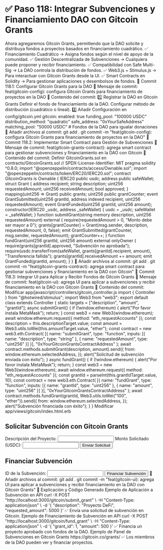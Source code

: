 # ✅ Paso 118: Integrar Subvenciones y Financiamiento DAO con Gitcoin Grants

Ahora agregaremos Gitcoin Grants, permitiendo que la DAO solicite y distribuya fondos a proyectos basados en financiamiento cuadrático.
✅ Financiamiento Cuadrático → Asigna fondos según el nivel de apoyo de la comunidad.
✅ Gestión Descentralizada de Subvenciones → Cualquiera puede proponer y recibir financiamiento.
✅ Compatibilidad con Safe Multi-Sig → La DAO controla la distribución de fondos.
✅ Web3.js + Stimulus.js → Para interactuar con Gitcoin Grants desde la UI.
✅ Smart Contracts en Solidity → Para gestionar aplicaciones y desembolsos de fondos.
📌 Commit 118.1: Configurar Gitcoin Grants para la DAO
🔹 Mensaje de commit:
feat(gitcoin-config): configura Gitcoin Grants para financiamiento de proyectos en la DAO
🔹 Contenido del commit:
1️⃣ Registrar la DAO en Gitcoin Grants
    Definir el fondo de financiamiento de la DAO.
    Configurar método de distribución (cuadrático o lineal).
2️⃣ Añadir Configuración en config/gitcoin.yml
gitcoin:
  enabled: true
  funding_pool: "100000 USDC"
  distribution_method: "quadratic"
  safe_address: "0xYourSafeAddress"
  matching_pool: "50000 USDC" # Fondos de la DAO para igualar donaciones
🔹 Añadir archivos al commit:
git add .
git commit -m "feat(gitcoin-config): configura Gitcoin Grants para financiamiento de proyectos en la DAO"
📌 Commit 118.2: Implementar Smart Contract para Gestión de Subvenciones
🔹 Mensaje de commit:
feat(gitcoin-grants-contract): agrega smart contract para gestionar subvenciones y financiamiento en la DAO con Gitcoin
🔹 Contenido del commit:
Definir GitcoinGrants.sol en contracts/GitcoinGrants.sol
// SPDX-License-Identifier: MIT
pragma solidity ^0.8.0;
import "@openzeppelin/contracts/access/Ownable.sol";
import "@openzeppelin/contracts/token/ERC20/IERC20.sol";
contract GitcoinGrants is Ownable {
    IERC20 public usdc;
    address public safeWallet;
    struct Grant {
        address recipient;
        string description;
        uint256 requestedAmount;
        uint256 receivedAmount;
        bool approved;
    }
    mapping(uint256 => Grant) public grants;
    uint256 public grantCounter;
    event GrantSubmitted(uint256 grantId, address indexed recipient, uint256 requestedAmount);
    event GrantFunded(uint256 grantId, uint256 amount);
    constructor(IERC20 _usdc, address _safeWallet) {
        usdc = _usdc;
        safeWallet = _safeWallet;
    }
    function submitGrant(string memory description, uint256 requestedAmount) external {
        require(requestedAmount > 0, "Monto debe ser mayor a 0");
        grants[grantCounter] = Grant(msg.sender, description, requestedAmount, 0, false);
        emit GrantSubmitted(grantCounter, msg.sender, requestedAmount);
        grantCounter++;
    }
    function fundGrant(uint256 grantId, uint256 amount) external onlyOwner {
        require(grants[grantId].approved, "Subvención no aprobada");
        require(usdc.transferFrom(safeWallet, grants[grantId].recipient, amount), "Transferencia fallida");
        grants[grantId].receivedAmount += amount;
        emit GrantFunded(grantId, amount);
    }
}
🔹 Añadir archivos al commit:
git add .
git commit -m "feat(gitcoin-grants-contract): agrega smart contract para gestionar subvenciones y financiamiento en la DAO con Gitcoin"
📌 Commit 118.3: Integrar UI para Aplicar y Recibir Fondos de Gitcoin Grants
🔹 Mensaje de commit:
feat(gitcoin-ui): agrega UI para aplicar a subvenciones y recibir financiamiento en la DAO con Gitcoin Grants
🔹 Contenido del commit:
Modificar app/javascript/controllers/gitcoin_controller.js
import { Controller } from "@hotwired/stimulus";
import Web3 from "web3";
export default class extends Controller {
  static targets = ["description", "amount", "grantId"];
  async submitGrant() {
    if (!window.ethereum) {
      alert("Por favor instala MetaMask");
      return;
    }
    const web3 = new Web3(window.ethereum);
    await window.ethereum.request({ method: "eth_requestAccounts" });
    const description = this.descriptionTarget.value;
    const amount = Web3.utils.toWei(this.amountTarget.value, "ether");
    const contract = new web3.eth.Contract(
      [{ name: "submitGrant", type: "function", inputs: [{ name: "description", type: "string" }, { name: "requestedAmount", type: "uint256" }] }],
      "0xYourGitcoinGrantsContractAddress"
    );
    await contract.methods.submitGrant(description, amount).send({
      from: window.ethereum.selectedAddress,
    });
    alert("Solicitud de subvención enviada con éxito");
  }
  async fundGrant() {
    if (!window.ethereum) {
      alert("Por favor instala MetaMask");
      return;
    }
    const web3 = new Web3(window.ethereum);
    await window.ethereum.request({ method: "eth_requestAccounts" });
    const grantId = parseInt(this.grantIdTarget.value, 10);
    const contract = new web3.eth.Contract(
      [{ name: "fundGrant", type: "function", inputs: [{ name: "grantId", type: "uint256" }, { name: "amount", type: "uint256" }] }],
      "0xYourGitcoinGrantsContractAddress"
    );
    await contract.methods.fundGrant(grantId, Web3.utils.toWei("100", "ether")).send({
      from: window.ethereum.selectedAddress,
    });
    alert("Subvención financiada con éxito");
  }
}
Modificar app/views/gitcoin/index.html.erb
<h2>Solicitar Subvención con Gitcoin Grants</h2>
<label>Descripción del Proyecto:</label>
<input type="text" data-gitcoin-target="description">
<label>Monto Solicitado (USDC):</label>
<input type="text" data-gitcoin-target="amount">
<button data-controller="gitcoin" data-action="click->gitcoin#submitGrant">
  Enviar Solicitud
</button>
<h2>Financiar Subvención</h2>
<label>ID de la Subvención:</label>
<input type="text" data-gitcoin-target="grantId">
<button data-controller="gitcoin" data-action="click->gitcoin#fundGrant">
  Financiar Subvención
</button>
🔹 Añadir archivos al commit:
git add .
git commit -m "feat(gitcoin-ui): agrega UI para aplicar a subvenciones y recibir financiamiento en la DAO con Gitcoin Grants"
📝 Explicación y Código Generado
Ejemplo de Aplicación a Subvención en API
curl -X POST "http://localhost:3000/gitcoin/submit_grant" \
  -H "Content-Type: application/json" \
  -d '{ "description": "Proyecto DeFi", "requested_amount": 5000 }'
✅ Envía una solicitud de subvención en Gitcoin.
Ejemplo de Financiamiento de Subvención en API
curl -X POST "http://localhost:3000/gitcoin/fund_grant" \
  -H "Content-Type: application/json" \
  -d '{ "grant_id": 1, "amount": 500 }'
✅ Financia un proyecto aprobado con fondos de la DAO.
Ejemplo de Panel de Subvenciones en Gitcoin Grants
https://gitcoin.co/grants/
✅ Los miembros de la DAO pueden ver y financiar proyectos.
